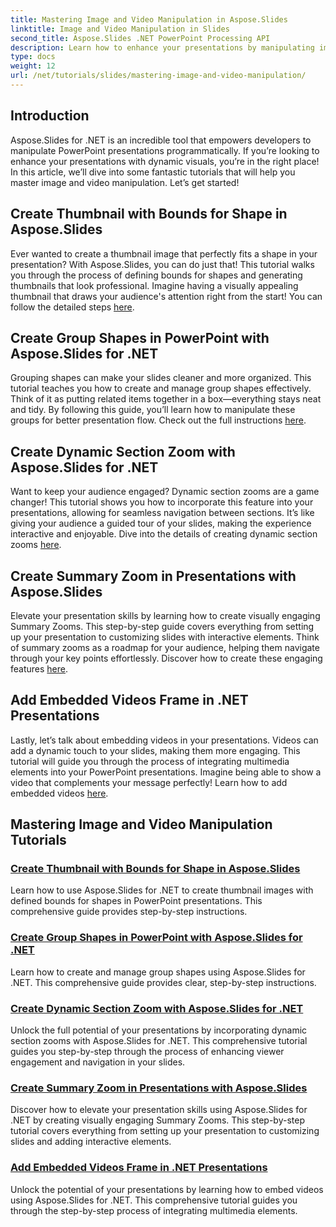 ```yaml
---
title: Mastering Image and Video Manipulation in Aspose.Slides
linktitle: Image and Video Manipulation in Slides
second_title: Aspose.Slides .NET PowerPoint Processing API
description: Learn how to enhance your presentations by manipulating images and videos using Aspose.Slides for .NET. This comprehensive guide covers step-by-step tutorials.
type: docs
weight: 12
url: /net/tutorials/slides/mastering-image-and-video-manipulation/
---
```

## Introduction

Aspose.Slides for .NET is an incredible tool that empowers developers to manipulate PowerPoint presentations programmatically. If you’re looking to enhance your presentations with dynamic visuals, you’re in the right place! In this article, we’ll dive into some fantastic tutorials that will help you master image and video manipulation. Let’s get started!

## Create Thumbnail with Bounds for Shape in Aspose.Slides

Ever wanted to create a thumbnail image that perfectly fits a shape in your presentation? With Aspose.Slides, you can do just that! This tutorial walks you through the process of defining bounds for shapes and generating thumbnails that look professional. Imagine having a visually appealing thumbnail that draws your audience's attention right from the start! You can follow the detailed steps [here](./create-thumbnail-bounds-shape/).

## Create Group Shapes in PowerPoint with Aspose.Slides for .NET

Grouping shapes can make your slides cleaner and more organized. This tutorial teaches you how to create and manage group shapes effectively. Think of it as putting related items together in a box—everything stays neat and tidy. By following this guide, you’ll learn how to manipulate these groups for better presentation flow. Check out the full instructions [here](./create-group-shapes/).

## Create Dynamic Section Zoom with Aspose.Slides for .NET

Want to keep your audience engaged? Dynamic section zooms are a game changer! This tutorial shows you how to incorporate this feature into your presentations, allowing for seamless navigation between sections. It’s like giving your audience a guided tour of your slides, making the experience interactive and enjoyable. Dive into the details of creating dynamic section zooms [here](./create-dynamic-section-zoom/).

## Create Summary Zoom in Presentations with Aspose.Slides

Elevate your presentation skills by learning how to create visually engaging Summary Zooms. This step-by-step guide covers everything from setting up your presentation to customizing slides with interactive elements. Think of summary zooms as a roadmap for your audience, helping them navigate through your key points effortlessly. Discover how to create these engaging features [here](./create-summary-zoom/).

## Add Embedded Videos Frame in .NET Presentations

Lastly, let’s talk about embedding videos in your presentations. Videos can add a dynamic touch to your slides, making them more engaging. This tutorial will guide you through the process of integrating multimedia elements into your PowerPoint presentations. Imagine being able to show a video that complements your message perfectly! Learn how to add embedded videos [here](./add-embedded-videos-frame/).

## Mastering Image and Video Manipulation Tutorials
### [Create Thumbnail with Bounds for Shape in Aspose.Slides](./create-thumbnail-bounds-shape/)
Learn how to use Aspose.Slides for .NET to create thumbnail images with defined bounds for shapes in PowerPoint presentations. This comprehensive guide provides step-by-step instructions.
### [Create Group Shapes in PowerPoint with Aspose.Slides for .NET](./create-group-shapes/)
Learn how to create and manage group shapes using Aspose.Slides for .NET. This comprehensive guide provides clear, step-by-step instructions.
### [Create Dynamic Section Zoom with Aspose.Slides for .NET](./create-dynamic-section-zoom/)
Unlock the full potential of your presentations by incorporating dynamic section zooms with Aspose.Slides for .NET. This comprehensive tutorial guides you step-by-step through the process of enhancing viewer engagement and navigation in your slides.
### [Create Summary Zoom in Presentations with Aspose.Slides](./create-summary-zoom/)
Discover how to elevate your presentation skills using Aspose.Slides for .NET by creating visually engaging Summary Zooms. This step-by-step tutorial covers everything from setting up your presentation to customizing slides and adding interactive elements.
### [Add Embedded Videos Frame in .NET Presentations](./add-embedded-videos-frame/)
Unlock the potential of your presentations by learning how to embed videos using Aspose.Slides for .NET. This comprehensive tutorial guides you through the step-by-step process of integrating multimedia elements.